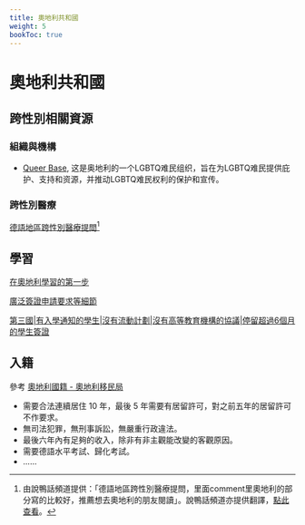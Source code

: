 ```yaml
---
title: 奧地利共和國
weight: 5
bookToc: true
---
```


# 奧地利共和國

## 跨性別相關資源

### 組織與機構

- [Queer Base](https://queerbase.at/), 这是奥地利的一个LGBTQ难民组织，旨在为LGBTQ难民提供庇护、支持和资源，并推动LGBTQ难民权利的保护和宣传。

### 跨性別醫療

[德語地區跨性別醫療提問](https://www.reddit.com/r/asktransgender/comments/owa7lf/german_transgender_articles_situation_with_trans/?sort=confidence)[^1]

## 學習

[在奧地利學習的第一步](https://studyinaustria.at/en/useful-tips/first-steps#c14974)

[廣泛簽證申請要求等細節](https://oead.at/en/to-austria/entry-and-residence/)

[第三國|有入學通知的學生|沒有流動計劃|沒有高等教育機構的協議|停留超過6個月的學生簽證](https://oead.at/en/to-austria/entry-and-residence/residence-permit-student-no-mobility-programme)

## 入籍

參考 [奧地利國籍 - 奧地利移民局](https://www.migration.gv.at/en/living-and-working-in-austria/integration-and-citizenship/citizenship/)

- 需要合法連續居住 10 年，最後 5 年需要有居留許可，對之前五年的居留許可不作要求。
- 無司法犯罪，無刑事訴訟，無嚴重行政違法。
- 最後六年內有足夠的收入，除非有非主觀能改變的客觀原因。
- 需要德語水平考試、歸化考試。
- ......



[^1]: 由說鴨話頻道提供：「德語地區跨性別醫療提問，里面comment里奧地利的部分寫的比較好，推薦想去奧地利的朋友閱讀」。說鴨話頻道亦提供翻譯，[點此查看](https://t.me/drukbugchannel/117)。
